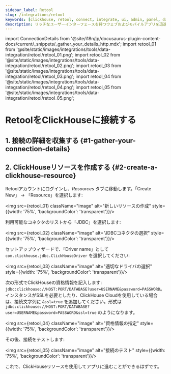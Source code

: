```yaml
---
sidebar_label: Retool
slug: /integrations/retool
keywords: [clickhouse, retool, connect, integrate, ui, admin, panel, dashboard, nocode, no-code]
description: リッチなユーザーインターフェースを持つウェブおよびモバイルアプリを迅速に構築し、複雑なタスクを自動化し、AIを統合します。すべてはあなたのデータによって駆動されます。
---
```

import ConnectionDetails from '@site/i18n/jp/docusaurus-plugin-content-docs/current/_snippets/_gather_your_details_http.mdx';
import retool_01 from '@site/static/images/integrations/tools/data-integration/retool/retool_01.png';
import retool_02 from '@site/static/images/integrations/tools/data-integration/retool/retool_02.png';
import retool_03 from '@site/static/images/integrations/tools/data-integration/retool/retool_03.png';
import retool_04 from '@site/static/images/integrations/tools/data-integration/retool/retool_04.png';
import retool_05 from '@site/static/images/integrations/tools/data-integration/retool/retool_05.png';


# RetoolをClickHouseに接続する

## 1. 接続の詳細を収集する {#1-gather-your-connection-details}
<ConnectionDetails />

## 2. ClickHouseリソースを作成する {#2-create-a-clickhouse-resource}

Retoolアカウントにログインし、_Resources_ タブに移動します。「Create New」 -> 「Resource」を選択します:

<img src={retool_01} className="image" alt="新しいリソースの作成" style={{width: '75%', 'backgroundColor': 'transparent'}}/>
<br/>

利用可能なコネクタのリストから「JDBC」を選択します:

<img src={retool_02} className="image" alt="JDBCコネクタの選択" style={{width: '75%', 'backgroundColor': 'transparent'}}/>
<br/>

セットアップウィザードで、「Driver name」として `com.clickhouse.jdbc.ClickHouseDriver` を選択してください:

<img src={retool_03} className="image" alt="適切なドライバの選択" style={{width: '75%', 'backgroundColor': 'transparent'}}/>
<br/>

次の形式でClickHouseの資格情報を記入します: `jdbc:clickhouse://HOST:PORT/DATABASE?user=USERNAME&password=PASSWORD`。
インスタンスがSSLを必要としたり、ClickHouse Cloudを使用している場合は、接続文字列に `&ssl=true` を追加してください。形式は `jdbc:clickhouse://HOST:PORT/DATABASE?user=USERNAME&password=PASSWORD&ssl=true` のようになります。

<img src={retool_04} className="image" alt="資格情報の指定" style={{width: '75%', 'backgroundColor': 'transparent'}}/>
<br/>

その後、接続をテストします:

<img src={retool_05} className="image" alt="接続のテスト" style={{width: '75%', 'backgroundColor': 'transparent'}}/>
<br/>

これで、ClickHouseリソースを使用してアプリに進むことができるはずです。
